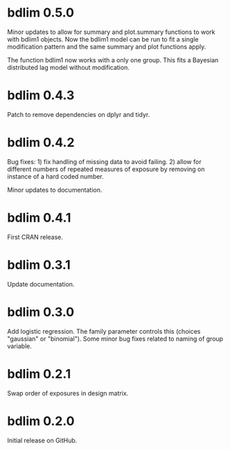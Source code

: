 # bdlim 0.5.0

Minor updates to allow for summary and plot.summary functions to work with bdlim1 objects. Now the bdlim1 model can be run to fit a single modification pattern and the same summary and plot functions apply.

The function bdlim1 now works with a only one group. This fits a Bayesian distributed lag model without modification.

# bdlim 0.4.3

Patch to remove dependencies on dplyr and tidyr.

# bdlim 0.4.2

Bug fixes: 1) fix handling of missing data to avoid failing. 2) allow for different numbers of repeated measures of exposure by removing on instance of a hard coded number. 

Minor updates to documentation.

# bdlim 0.4.1

First CRAN release.

# bdlim 0.3.1

Update documentation.

# bdlim 0.3.0

Add logistic regression. The family parameter controls this (choices "gaussian" or "binomial"). Some minor bug fixes related to naming of group variable.

# bdlim 0.2.1

Swap order of exposures in design matrix.

# bdlim 0.2.0

Initial release on GitHub.
